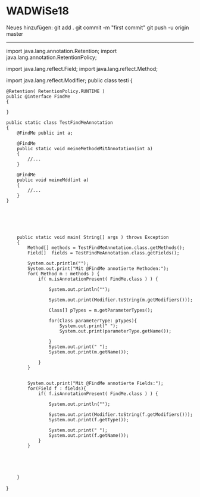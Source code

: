 # WADWiSe18


Neues hinzufügen:
 git add .
 git commit -m "first commit"
 git push -u origin master
 
 
 
 
 
 ----------
 
 
 import java.lang.annotation.Retention;
import java.lang.annotation.RetentionPolicy;

import java.lang.reflect.Field;
import java.lang.reflect.Method;

import java.lang.reflect.Modifier;
public class testi {



    @Retention( RetentionPolicy.RUNTIME )
    public @interface FindMe
    {

    }

    public static class TestFindMeAnnotation
    {
        @FindMe public int a;

        @FindMe
        public static void meineMethodeMitAnnotation(int a)
        {
            //...
        }

        @FindMe
        public void meineMdd(int a)
        {
            //...
        }
    }






        public static void main( String[] args ) throws Exception
        {
            Method[] methods = TestFindMeAnnotation.class.getMethods();
            Field[]  fields = TestFindMeAnnotation.class.getFields();

            System.out.println("");
            System.out.print("Mit @FindMe annotierte Methoden:");
            for( Method m : methods ) {
                if( m.isAnnotationPresent( FindMe.class ) ) {

                    System.out.println("");

                    System.out.print(Modifier.toString(m.getModifiers()));

                    Class[] pTypes = m.getParameterTypes();

                    for(Class parameterType: pTypes){
                        System.out.print(" ");
                        System.out.print(parameterType.getName());

                    }
                    System.out.print(" ");
                    System.out.print(m.getName());

                }
            }


            System.out.print("Mit @FindMe annotierte Fields:");
            for(Field f : fields){
                if( f.isAnnotationPresent( FindMe.class ) ) {

                    System.out.println("");

                    System.out.print(Modifier.toString(f.getModifiers()));
                    System.out.print(f.getType());

                    System.out.print(" ");
                    System.out.print(f.getName());
                }
            }





        }



}
